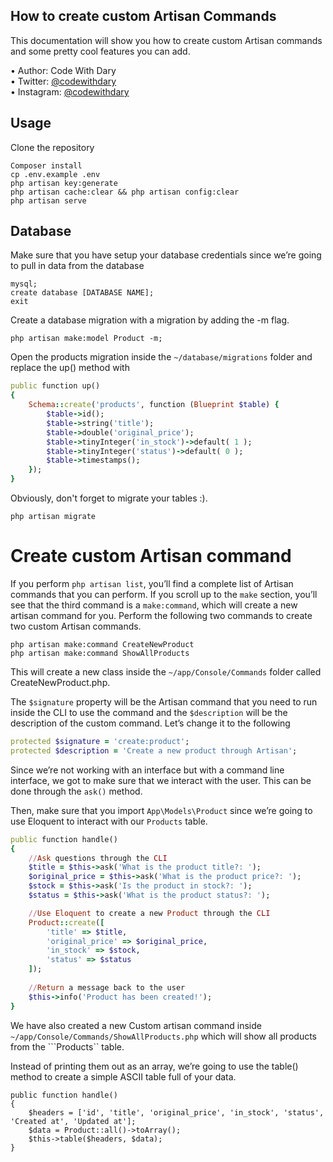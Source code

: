 ## How to create custom Artisan Commands

This documentation will show you how to create custom Artisan commands and some pretty cool features you can add.

•	Author: Code With Dary <br>
•	Twitter: [@codewithdary](https://twitter.com/codewithdary) <br>
•	Instagram: [@codewithdary](https://www.instagram.com/codewithdary/) <br>

## Usage <br>
Clone the repository <br>
```
Composer install
cp .env.example .env 
php artisan key:generate
php artisan cache:clear && php artisan config:clear 
php artisan serve 
```

## Database <br>

Make sure that you have setup your database credentials since we’re going to pull in data from the database <br>
```
mysql;
create database [DATABASE NAME];
exit
```

Create a database migration with a migration by adding the -m flag.
```
php artisan make:model Product -m; 
```

Open the products migration inside the ```~/database/migrations``` folder and replace the up() method with
```ruby
public function up()
{
    Schema::create('products', function (Blueprint $table) {
        $table->id();
        $table->string('title');
        $table->double('original_price');
        $table->tinyInteger('in_stock')->default( 1 );
        $table->tinyInteger('status')->default( 0 );
        $table->timestamps();
    });
}
```

Obviously, don't forget to migrate your tables :).
```
php artisan migrate
```

# Create custom Artisan command <br>
If you perform ```php artisan list```, you’ll find a complete list of Artisan commands that you can perform. If you scroll up to the ```make``` section, you’ll see that the third command is a ```make:command```, which will create a new artisan command for you. Perform the following two commands to create two custom Artisan commands. <br>
```
php artisan make:command CreateNewProduct
php artisan make:command ShowAllProducts
```

This will create a new class inside the ```~/app/Console/Commands``` folder called CreateNewProduct.php. 

The ```$signature``` property will be the Artisan command that you need to run inside the CLI to use the command and the ```$description``` will be the description of the custom command. Let’s change it to the following
```ruby
protected $signature = 'create:product';
protected $description = 'Create a new product through Artisan';
```

Since we’re not working with an interface but with a command line interface, we got to make sure that we interact with the user. This can be done through the ```ask()``` method.

Then, make sure that you import ```App\Models\Product``` since we’re going to use Eloquent to interact with our ```Products``` table.
```ruby
public function handle()
{
    //Ask questions through the CLI
    $title = $this->ask('What is the product title?: ');
    $original_price = $this->ask('What is the product price?: ');
    $stock = $this->ask('Is the product in stock?: ');
    $status = $this->ask('What is the product status?: ');

    //Use Eloquent to create a new Product through the CLI
    Product::create([
        'title' => $title,
        'original_price' => $original_price,
        'in_stock' => $stock,
        'status' => $status
    ]);
    
    //Return a message back to the user
    $this->info('Product has been created!');
}
```

We have also created a new Custom artisan command inside  ```~/app/Console/Commands/ShowAllProducts.php``` which will show all products from the ```Products`` table.

Instead of printing them out as an array, we’re going to use the table() method to create a simple ASCII table full of your data.
```
public function handle()
{
    $headers = ['id', 'title', 'original_price', 'in_stock', 'status', 'Created at', 'Updated at'];
    $data = Product::all()->toArray();
    $this->table($headers, $data);
}
```
